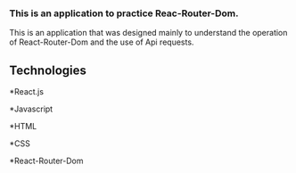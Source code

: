 
### This is an application to practice Reac-Router-Dom.

This is an application that was designed mainly to understand the operation of React-Router-Dom and the use of Api requests.


## Technologies

*React.js

*Javascript

*HTML

*CSS

*React-Router-Dom

